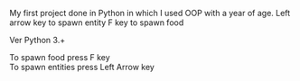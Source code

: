 My first project done in Python in which I used OOP with a year of age.
Left arrow key to spawn entity
F key to spawn food

Ver Python 3.+

To spawn food press F key<br>
To spawn entities press Left Arrow key
